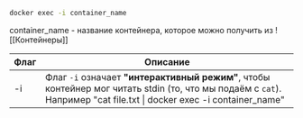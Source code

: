 ```bash
docker exec -i container_name
```

container_name - название контейнера, которое можно получить из
![[Контейнеры]]

| Флаг | Описание                                                                                                                                                             |
| ---- | -------------------------------------------------------------------------------------------------------------------------------------------------------------------- |
| -i   | Флаг `-i` означает **"интерактивный режим"**, чтобы контейнер мог читать stdin (то, что мы подаём с `cat`). Например "cat file.txt \| docker exec -i container_name" |
